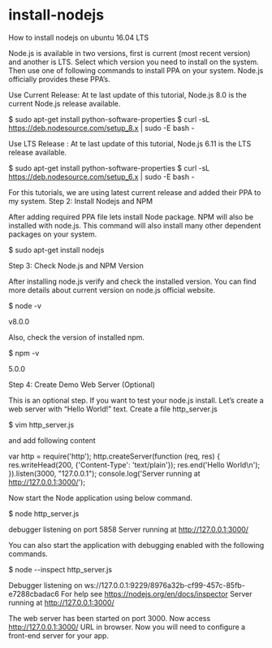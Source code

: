 # install-nodejs
How to install nodejs on ubuntu 16.04 LTS


Node.js is available in two versions, first is current (most recent version) and another is LTS. Select which version you need to install on the system. Then use one of following commands to install PPA on your system. Node.js officially provides these PPA’s.

Use Current Release: At te last update of this tutorial, Node.js 8.0 is the current Node.js release available.

$ sudo apt-get install python-software-properties
$ curl -sL https://deb.nodesource.com/setup_8.x | sudo -E bash -

Use LTS Release : At te last update of this tutorial, Node.js 6.11 is the LTS release available.

$ sudo apt-get install python-software-properties
$ curl -sL https://deb.nodesource.com/setup_6.x | sudo -E bash -

For this tutorials, we are using latest current release and added their PPA to my system.
Step 2: Install Nodejs and NPM

After adding required PPA file lets install Node package. NPM will also be installed with node.js. This command will also install many other dependent packages on your system.

$ sudo apt-get install nodejs

Step 3: Check Node.js and NPM Version

After installing node.js verify and check the installed version. You can find more details about current version on node.js official website.

$ node -v 

v8.0.0

Also, check the version of installed npm.

$ npm -v 

5.0.0

Step 4: Create Demo Web Server (Optional)

This is an optional step. If you want to test your node.js install. Let’s create a web server with “Hello World!” text. Create a file http_server.js

$ vim http_server.js

and add following content

var http = require('http');
http.createServer(function (req, res) {
  res.writeHead(200, {'Content-Type': 'text/plain'});
  res.end('Hello World\n');
}).listen(3000, "127.0.0.1");
console.log('Server running at http://127.0.0.1:3000/');

Now start the Node application using below command.

$ node http_server.js

debugger listening on port 5858
Server running at http://127.0.0.1:3000/

You can also start the application with debugging enabled with the following commands.

$ node --inspect http_server.js

Debugger listening on ws://127.0.0.1:9229/8976a32b-cf99-457c-85fb-e7288cbadac6
For help see https://nodejs.org/en/docs/inspector
Server running at http://127.0.0.1:3000/

The web server has been started on port 3000. Now access http://127.0.0.1:3000/ URL in browser. Now you will need to configure a front-end server for your app. 
